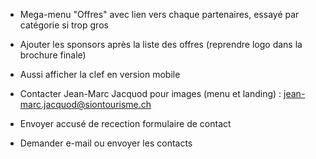 * Mega-menu "Offres" avec lien vers chaque partenaires, essayé par catégorie si trop gros
* Ajouter les sponsors après la liste des offres (reprendre logo dans la brochure finale)
* Aussi afficher la clef en version mobile

* Contacter Jean-Marc Jacquod pour images (menu et landing) : jean-marc.jacquod@siontourisme.ch

* Envoyer accusé de recection formulaire de contact
* Demander e-mail ou envoyer les contacts
